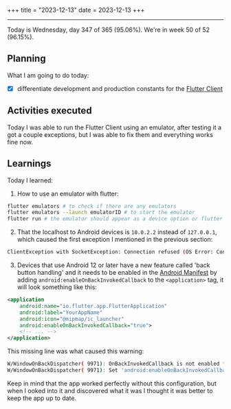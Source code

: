 +++
title = "2023-12-13"
date = 2023-12-13
+++

---

Today is Wednesday, day 347 of 365 (95.06%). We're in week 50 of 52 (96.15%).

## Planning

What I am going to do today:

- [x] differentiate development and production constants for the [Flutter Client](https://github.com/OmnicodeSolutions/luisa_drf_flutter_client)

## Activities executed

Today I was able to run the Flutter Client using an emulator, after testing it a got a couple exceptions, but I was able to fix them and everything works fine now.

## Learnings

Today I learned:

1. How to use an emulator with flutter:

```bash
flutter emulators # to check if there are any emulators
flutter emulators --launch emulatorID # to start the emulator
flutter run # the emulator should appear as a device option or flutter will automatically use it
```

2. That the localhost to Android devices is `10.0.2.2` instead of `127.0.0.1`, which caused the first exception I mentioned in the previous section:

```bash
ClientException with SocketException: Connection refused (OS Error: Connection refused, errno = 111), address = 127.0.0.1, port = 41370, uri=http://127.0.0.1:8000.
```

3. Devices that use Android 12 or later have a new feature called 'back button handling' and it needs to be enabled in the [Android Manifest](https://github.com/OmnicodeSolutions/luisa_drf_flutter_client/blob/login/android/app/src/main/AndroidManifest.xml) by adding `android:enableOnBackInvokedCallback` to the `<application>` tag, it will look something like this:

```xml
<application
    android:name="io.flutter.app.FlutterApplication"
    android:label="YourAppName"
    android:icon="@mipmap/ic_launcher"
    android:enableOnBackInvokedCallback="true">
    <!-- ... -->
</application>
```

This missing line was what caused this warning:

```bash
W/WindowOnBackDispatcher( 9971): OnBackInvokedCallback is not enabled for the application.
W/WindowOnBackDispatcher( 9971): Set 'android:enableOnBackInvokedCallback="true"' in the application manifest.
```

Keep in mind that the app worked perfectly without this configuration, but when I ooked into it and discovered what it was I thought it was better to keep the app up to date.
